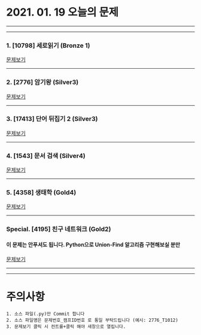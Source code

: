 # 2021. 01. 19 오늘의 문제
---
---

### 1. [10798] 세로읽기 (Bronze 1)
[문제보기](https://www.acmicpc.net/problem/10798)

***

### 2. [2776] 암기왕 (Silver3)
[문제보기](https://www.acmicpc.net/problem/2776)

***

### 3. [17413] 단어 뒤집기 2 (Silver3)
[문제보기](https://www.acmicpc.net/problem/17413)

***

### 4. [1543] 문서 검색 (Silver4)
[문제보기](https://www.acmicpc.net/problem/1543)

***

### 5. [4358] 생태학 (Gold4)
[문제보기](https://www.acmicpc.net/problem/4358)

***

### Special. [4195] 친구 네트워크 (Gold2)
#### 이 문제는 안푸셔도 됩니다. Python으로 Union-Find 알고리즘 구현해보실 분만
[문제보기](https://www.acmicpc.net/problem/4195)

---
---

# 주의사항

~~~
1. 소스 파일(.py)만 Commit 합니다
2. 소스 파일명은 문제번호_캠프ID번호 로 통일 부탁드립니다 (예시: 2776_T1012)
3. 문제보기 클릭 시 컨트롤+클릭 해야 새창으로 열립니다.
~~~
